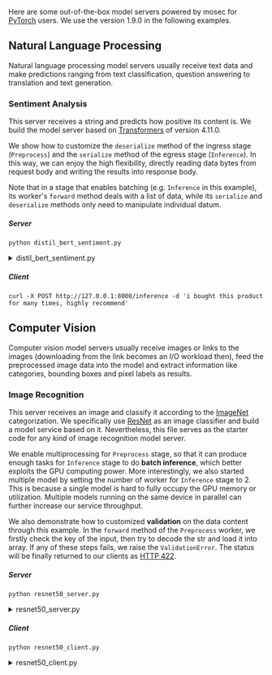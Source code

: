 Here are some out-of-the-box model servers powered by mosec for [PyTorch](https://pytorch.org/) users. We use the version 1.9.0 in the following examples.


## Natural Language Processing
Natural language processing model servers usually receive text data and make predictions ranging from text classification, question answering to translation and text generation.

### Sentiment Analysis
This server receives a string and predicts how positive its content is. We build the model server based on [Transformers](https://github.com/huggingface/transformers) of version 4.11.0.

We show how to customize the `deserialize` method of the ingress stage (`Preprocess`) and the `serialize` method of the egress stage (`Inference`). In this way, we can enjoy the high flexibility, directly reading data bytes from request body and writing the results into response body.

Note that in a stage that enables batching (e.g. `Inference` in this example), its worker's `forward` method deals with a list of data, while its `serialize` and `deserialize` methods only need to manipulate individual datum.

##### Server
    python distil_bert_sentiment.py
<details>
<summary>distil_bert_sentiment.py</summary>
```python
--8<-- "examples/distil_bert_server_pytorch.py"
```
</details>

##### Client
    curl -X POST http://127.0.0.1:8000/inference -d 'i bought this product for many times, highly recommend'


## Computer Vision
Computer vision model servers usually receive images or links to the images (downloading from the link becomes an I/O workload then), feed the preprocessed image data into the model and extract information like categories, bounding boxes and pixel labels as results.

### Image Recognition
This server receives an image and classify it according to the [ImageNet](https://www.image-net.org/) categorization. We specifically use [ResNet](https://arxiv.org/abs/1512.03385) as an image classifier and build a model service based on it. Nevertheless, this file serves as the starter code for any kind of image recognition model server.

We enable multiprocessing for `Preprocess` stage, so that it can produce enough tasks for `Inference` stage to do **batch inference**, which better exploits the GPU computing power. More interestingly, we also started multiple model by setting the number of worker for `Inference` stage to 2. This is because a single model is hard to fully occupy the GPU memory or utilization. Multiple models running on the same device in parallel can further increase our service throughput.

We also demonstrate how to customized **validation** on the data content through this example. In the `forward` method of the `Preprocess` worker, we firstly check the key of the input, then try to decode the str and load it into array. If any of these steps fails, we raise the `ValidationError`. The status will be finally returned to our clients as [HTTP 422](https://developer.mozilla.org/en-US/docs/Web/HTTP/Status/422).

##### Server
    python resnet50_server.py
<details>
<summary>resnet50_server.py</summary>
```python
--8<-- "examples/resnet50_server_pytorch.py"
```
</details>

##### Client
    python resnet50_client.py
<details>
<summary>resnet50_client.py</summary>
```python
--8<-- "examples/resnet50_client.py"
```
</details>
